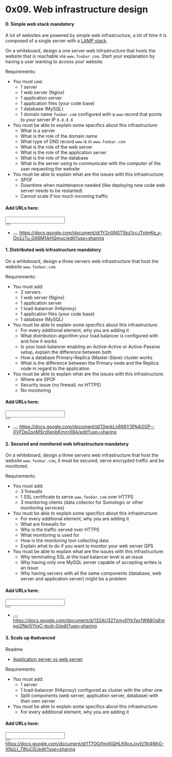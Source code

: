 <h1 class="gap">0x09. Web infrastructure design</h1>


<h4 class="task">
    0. Simple web stack
      <span class="alert alert-warning mandatory-optional">
        mandatory
      </span>
</h4><p>A lot of websites are powered by simple web infrastructure, a lot of time it is composed of a single server with a <a href="/rltoken/lBFrw_pTU3_sMuYFptFFsw" target="_blank" title="LAMP stack">LAMP stack</a>.</p><p>On a whiteboard, design a one server web infrastructure that hosts the website that is reachable via <code>www.foobar.com</code>. Start your explanation by having a user wanting to access your website.</p><p>Requirements:</p><ul>
<li> You must use:

<ul>
<li>1 server</li>
<li>1 web server (Nginx)</li>
<li>1 application server</li>
<li>1 application files (your code base)</li>
<li>1 database (MySQL)</li>
<li>1 domain name <code>foobar.com</code> configured with a <code>www</code> record that points to your server IP <code>8.8.8.8</code></li>
</ul></li>
<li>You must be able to explain some specifics about this infrastructure:

<ul>
<li>What is a server</li>
<li>What is the role of the domain name</li>
<li>What type of DNS record <code>www</code> is in <code>www.foobar.com</code></li>
<li>What is the role of the web server</li>
<li>What is the role of the application server</li>
<li>What is the role of the database</li>
<li>What is the server using to communicate with the computer of the user requesting the website</li>
</ul></li>
<li>You must be able to explain what are the issues with this infrastructure:

<ul>
<li>SPOF</li>
<li>Downtime when maintenance needed (like deploying new code web server needs to be restarted)</li>
<li>Cannot scale if too much incoming traffic</li>
</ul></li>
</ul><div class="blog_post_div">
<h4> Add URLs here:</h4>
<div class="form-group row">
<div class="col-sm-11">
<input class="form-control" id="input_1754" type="text" value=""/>
</div>
<div class="col-sm-1">
<button class="add_task_url" data-task-id="1754" data-task-requesting="0" data-user-id="144" type="button">
<span aria-hidden="true" class="glyphicon glyphicon-plus"></span>
</button>
</div>
</div>
<ul class="list_1754">
<li>
<button class="remove_blog_post" data-task-id="1754" data-task-requesting="0" data-task-url-id="726" id="1754" type="button">
<span aria-hidden="true" class="glyphicon glyphicon-minus"></span>
</button>
<a href="https://docs.google.com/document/d/1Y2nSNST5bz1ccJTnlmKe_y-On2JTu_GtI6M1ikHQmuc/edit?usp=sharing" target="_blank">https://docs.google.com/document/d/1Y2nSNST5bz1ccJTnlmKe_y-On2JTu_GtI6M1ikHQmuc/edit?usp=sharing</a>
</li>
</ul>
</div>


<h4 class="task">
    1. Distributed web infrastructure
      <span class="alert alert-warning mandatory-optional">
        mandatory
      </span>
</h4><p>On a whiteboard, design a three servers web infrastructure that host the website <code>www.foobar.com</code>.</p><p>Requirements:</p><ul>
<li> You must add:

<ul>
<li>2 servers</li>
<li>1 web server (Nginx)</li>
<li>1 application server</li>
<li>1 load-balancer (HAproxy)</li>
<li>1 application files (your code base)</li>
<li>1 database (MySQL)</li>
</ul></li>
<li>You must be able to explain some specifics about this infrastructure:

<ul>
<li>For every additional element, why you are adding it</li>
<li>What distribution algorithm your load balancer is configured with and how it works</li>
<li>Is your load-balancer enabling an Active-Active or Active-Passive setup, explain the difference between both</li>
<li>How a database Primary-Replica (Master-Slave) cluster works</li>
<li>What is the difference between the Primary node and the Replica node in regard to the application</li>
</ul></li>
<li>You must be able to explain what are the issues with this infrastructure:

<ul>
<li>Where are SPOF</li>
<li>Security issue (no firewall, no HTTPS)</li>
<li>No monitoring</li>
</ul></li>
</ul><div class="blog_post_div">
<h4> Add URLs here:</h4>
<div class="form-group row">
<div class="col-sm-11">
<input class="form-control" id="input_1755" type="text" value=""/>
</div>
<div class="col-sm-1">
<button class="add_task_url" data-task-id="1755" data-task-requesting="0" data-user-id="144" type="button">
<span aria-hidden="true" class="glyphicon glyphicon-plus"></span>
</button>
</div>
</div>
<ul class="list_1755">
<li>
<button class="remove_blog_post" data-task-id="1755" data-task-requesting="0" data-task-url-id="727" id="1755" type="button">
<span aria-hidden="true" class="glyphicon glyphicon-minus"></span>
</button>
<a href="https://docs.google.com/document/d/13wrkLn868Y3Pk4j2GP--XVFDe2ooMSrzKeobKmnrX8A/edit?usp=sharing" target="_blank">https://docs.google.com/document/d/13wrkLn868Y3Pk4j2GP--XVFDe2ooMSrzKeobKmnrX8A/edit?usp=sharing</a>
</li>
</ul>
</div>


<h4 class="task">
    2. Secured and monitored web infrastructure
      <span class="alert alert-warning mandatory-optional">
        mandatory
      </span>
</h4><p>On a whiteboard, design a three servers web infrastructure that host the website <code>www.foobar.com</code>, it must be secured, serve encrypted traffic and be monitored.</p><p>Requirements:</p><ul>
<li> You must add:

<ul>
<li>3 firewalls </li>
<li>1 SSL certificate to serve <code>www.foobar.com</code> over HTTPS</li>
<li>3 monitoring clients (data collector for Sumologic or other monitoring services)</li>
</ul></li>
<li>You must be able to explain some specifics about this infrastructure:

<ul>
<li>For every additional element, why you are adding it</li>
<li>What are firewalls for</li>
<li>Why is the traffic served over HTTPS</li>
<li>What monitoring is used for</li>
<li>How is the monitoring tool collecting data</li>
<li>Explain what to do if you want to monitor your web server QPS</li>
</ul></li>
<li>You must be able to explain what are the issues with this infrastructure:

<ul>
<li>Why terminating SSL at the load balancer level is an issue</li>
<li>Why having only one MySQL server capable of accepting writes is an issue</li>
<li>Why having servers with all the same components (database, web server and application server) might be a problem</li>
</ul></li>
</ul><div class="blog_post_div">
<h4> Add URLs here:</h4>
<div class="form-group row">
<div class="col-sm-11">
<input class="form-control" id="input_1756" type="text" value=""/>
</div>
<div class="col-sm-1">
<button class="add_task_url" data-task-id="1756" data-task-requesting="0" data-user-id="144" type="button">
<span aria-hidden="true" class="glyphicon glyphicon-plus"></span>
</button>
</div>
</div>
<ul class="list_1756">
<li>
<button class="remove_blog_post" data-task-id="1756" data-task-requesting="0" data-task-url-id="728" id="1756" type="button">
<span aria-hidden="true" class="glyphicon glyphicon-minus"></span>
</button>
<a href="https://docs.google.com/document/d/132AU327zmyDYk7acfW68OsEmpgi2Nej5YtqC-tpzk-0/edit?usp=sharing" target="_blank">https://docs.google.com/document/d/132AU327zmyDYk7acfW68OsEmpgi2Nej5YtqC-tpzk-0/edit?usp=sharing</a>
</li>
</ul>
</div>


<h4 class="task">
    3. Scale up
      <span class="alert alert-info mandatory-optional">
        #advanced
      </span>
</h4><p>Readme</p><ul>
<li><a href="/rltoken/XuhRS6VTEMuBHiZU5vo-sQ" target="_blank" title="Application server vs web server">Application server vs web server</a></li>
</ul><p>Requirements:</p><ul>
<li> You must add:

<ul>
<li>1 server</li>
<li>1 load-balancer (HAproxy) configured as cluster with the other one</li>
<li>Split components (web server, application server, database) with their own server</li>
</ul></li>
<li>You must be able to explain some specifics about this infrastructure:

<ul>
<li>For every additional element, why you are adding it</li>
</ul></li>
</ul><div class="blog_post_div">
<h4> Add URLs here:</h4>
<div class="form-group row">
<div class="col-sm-11">
<input class="form-control" id="input_1793" type="text" value=""/>
</div>
<div class="col-sm-1">
<button class="add_task_url" data-task-id="1793" data-task-requesting="0" data-user-id="144" type="button">
<span aria-hidden="true" class="glyphicon glyphicon-plus"></span>
</button>
<a href="https://docs.google.com/document/d/1T7OGjfmjXlQHLK8ceJxvfz1ltI4NhG-XNzLI_7WuCjE/edit?usp=sharing" target="_blank">https://docs.google.com/document/d/1T7OGjfmjXlQHLK8ceJxvfz1ltI4NhG-XNzLI_7WuCjE/edit?usp=sharing</a>
</div>
</div>
<ul class="list_1793">
</ul>
</div>
